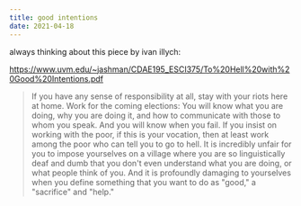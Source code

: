 ```yaml
---
title: good intentions
date: 2021-04-18
---
```


always thinking about this piece by ivan illych:

https://www.uvm.edu/~jashman/CDAE195_ESCI375/To%20Hell%20with%20Good%20Intentions.pdf

<blockquote>
If you have any sense of responsibility at all, stay with your riots here at  
home. Work for the coming elections: You will know what you are doing,  
why you are doing it, and how to communicate with those to whom you  
speak. And you will know when you fail. If you insist on working with the  
poor, if this is your vocation, then at least work among the poor who can  
tell you to go to hell. It is incredibly unfair for you to impose yourselves  
on a village where you are so linguistically deaf and dumb that you don't  
even understand what you are doing, or what people think of you. And it is  
profoundly damaging to yourselves when you define something that you  
want to do as "good," a "sacrifice" and "help." 
</blockquote>